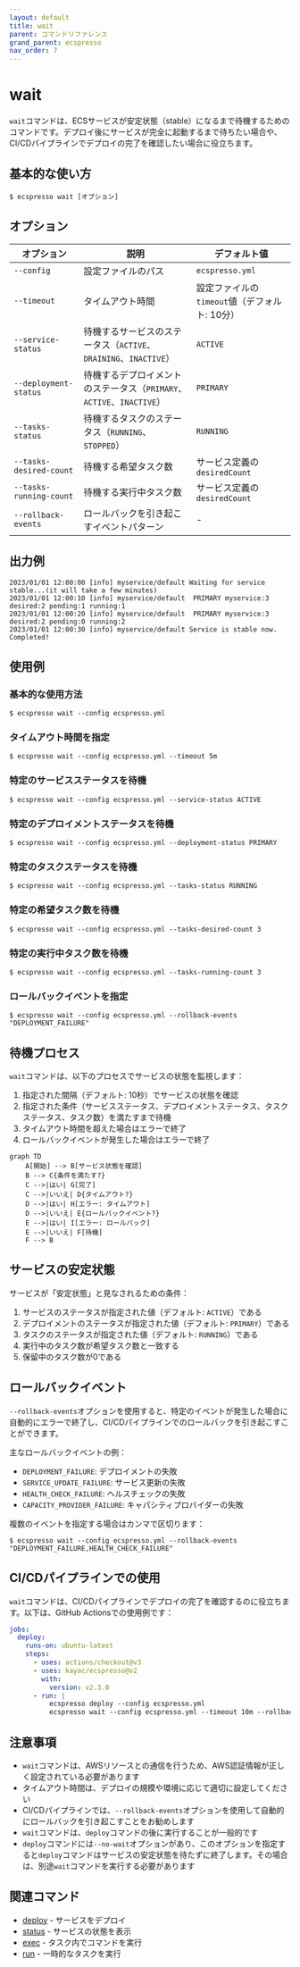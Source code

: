 ```yaml
---
layout: default
title: wait
parent: コマンドリファレンス
grand_parent: ecspresso
nav_order: 7
---
```


# wait

`wait`コマンドは、ECSサービスが安定状態（stable）になるまで待機するためのコマンドです。デプロイ後にサービスが完全に起動するまで待ちたい場合や、CI/CDパイプラインでデプロイの完了を確認したい場合に役立ちます。

## 基本的な使い方

```console
$ ecspresso wait [オプション]
```

## オプション

| オプション | 説明 | デフォルト値 |
|------------|------|------------|
| `--config` | 設定ファイルのパス | `ecspresso.yml` |
| `--timeout` | タイムアウト時間 | 設定ファイルの`timeout`値（デフォルト: 10分） |
| `--service-status` | 待機するサービスのステータス（`ACTIVE`、`DRAINING`、`INACTIVE`） | `ACTIVE` |
| `--deployment-status` | 待機するデプロイメントのステータス（`PRIMARY`、`ACTIVE`、`INACTIVE`） | `PRIMARY` |
| `--tasks-status` | 待機するタスクのステータス（`RUNNING`、`STOPPED`） | `RUNNING` |
| `--tasks-desired-count` | 待機する希望タスク数 | サービス定義の`desiredCount` |
| `--tasks-running-count` | 待機する実行中タスク数 | サービス定義の`desiredCount` |
| `--rollback-events` | ロールバックを引き起こすイベントパターン | - |

## 出力例

```
2023/01/01 12:00:00 [info] myservice/default Waiting for service stable...(it will take a few minutes)
2023/01/01 12:00:10 [info] myservice/default  PRIMARY myservice:3 desired:2 pending:1 running:1
2023/01/01 12:00:20 [info] myservice/default  PRIMARY myservice:3 desired:2 pending:0 running:2
2023/01/01 12:00:30 [info] myservice/default Service is stable now. Completed!
```

## 使用例

### 基本的な使用方法

```console
$ ecspresso wait --config ecspresso.yml
```

### タイムアウト時間を指定

```console
$ ecspresso wait --config ecspresso.yml --timeout 5m
```

### 特定のサービスステータスを待機

```console
$ ecspresso wait --config ecspresso.yml --service-status ACTIVE
```

### 特定のデプロイメントステータスを待機

```console
$ ecspresso wait --config ecspresso.yml --deployment-status PRIMARY
```

### 特定のタスクステータスを待機

```console
$ ecspresso wait --config ecspresso.yml --tasks-status RUNNING
```

### 特定の希望タスク数を待機

```console
$ ecspresso wait --config ecspresso.yml --tasks-desired-count 3
```

### 特定の実行中タスク数を待機

```console
$ ecspresso wait --config ecspresso.yml --tasks-running-count 3
```

### ロールバックイベントを指定

```console
$ ecspresso wait --config ecspresso.yml --rollback-events "DEPLOYMENT_FAILURE"
```

## 待機プロセス

`wait`コマンドは、以下のプロセスでサービスの状態を監視します：

1. 指定された間隔（デフォルト: 10秒）でサービスの状態を確認
2. 指定された条件（サービスステータス、デプロイメントステータス、タスクステータス、タスク数）を満たすまで待機
3. タイムアウト時間を超えた場合はエラーで終了
4. ロールバックイベントが発生した場合はエラーで終了

```mermaid
graph TD
    A[開始] --> B[サービス状態を確認]
    B --> C{条件を満たす?}
    C -->|はい| G[完了]
    C -->|いいえ| D{タイムアウト?}
    D -->|はい| H[エラー: タイムアウト]
    D -->|いいえ| E{ロールバックイベント?}
    E -->|はい| I[エラー: ロールバック]
    E -->|いいえ| F[待機]
    F --> B
```

## サービスの安定状態

サービスが「安定状態」と見なされるための条件：

1. サービスのステータスが指定された値（デフォルト: `ACTIVE`）である
2. デプロイメントのステータスが指定された値（デフォルト: `PRIMARY`）である
3. タスクのステータスが指定された値（デフォルト: `RUNNING`）である
4. 実行中のタスク数が希望タスク数と一致する
5. 保留中のタスク数が0である

## ロールバックイベント

`--rollback-events`オプションを使用すると、特定のイベントが発生した場合に自動的にエラーで終了し、CI/CDパイプラインでのロールバックを引き起こすことができます。

主なロールバックイベントの例：

- `DEPLOYMENT_FAILURE`: デプロイメントの失敗
- `SERVICE_UPDATE_FAILURE`: サービス更新の失敗
- `HEALTH_CHECK_FAILURE`: ヘルスチェックの失敗
- `CAPACITY_PROVIDER_FAILURE`: キャパシティプロバイダーの失敗

複数のイベントを指定する場合はカンマで区切ります：

```console
$ ecspresso wait --config ecspresso.yml --rollback-events "DEPLOYMENT_FAILURE,HEALTH_CHECK_FAILURE"
```

## CI/CDパイプラインでの使用

`wait`コマンドは、CI/CDパイプラインでデプロイの完了を確認するのに役立ちます。以下は、GitHub Actionsでの使用例です：

```yaml
jobs:
  deploy:
    runs-on: ubuntu-latest
    steps:
      - uses: actions/checkout@v3
      - uses: kayac/ecspresso@v2
        with:
          version: v2.3.0
      - run: |
          ecspresso deploy --config ecspresso.yml
          ecspresso wait --config ecspresso.yml --timeout 10m --rollback-events "DEPLOYMENT_FAILURE"
```

## 注意事項

- `wait`コマンドは、AWSリソースとの通信を行うため、AWS認証情報が正しく設定されている必要があります
- タイムアウト時間は、デプロイの規模や環境に応じて適切に設定してください
- CI/CDパイプラインでは、`--rollback-events`オプションを使用して自動的にロールバックを引き起こすことをお勧めします
- `wait`コマンドは、`deploy`コマンドの後に実行することが一般的です
- `deploy`コマンドには`--no-wait`オプションがあり、このオプションを指定すると`deploy`コマンドはサービスの安定状態を待たずに終了します。その場合は、別途`wait`コマンドを実行する必要があります

## 関連コマンド

- [deploy](./deploy.html) - サービスをデプロイ
- [status](./status.html) - サービスの状態を表示
- [exec](./exec.html) - タスク内でコマンドを実行
- [run](./run.html) - 一時的なタスクを実行
